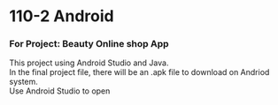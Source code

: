 # 110-2 Android

### For Project: Beauty Online shop App
This project using Android Studio and Java.  
In the final project file, there will be an .apk file to download on Andriod system.  
Use Android Studio to open

